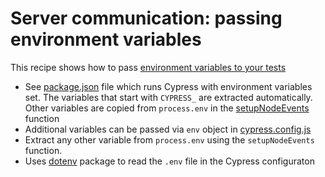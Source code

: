 # Server communication: passing environment variables

This recipe shows how to pass [environment variables to your tests](https://on.cypress.io/environment-variables)

- See [package.json](package.json) file which runs Cypress with environment variables set. The variables that start with `CYPRESS_` are extracted automatically. Other variables are copied from `process.env` in the [setupNodeEvents](cypress.config.js) function 
- Additional variables can be passed via `env` object in [cypress.config.js](cypress.config.js)
- Extract any other variable from `process.env` using the `setupNodeEvents` function.
- Uses [dotenv](https://github.com/motdotla/dotenv#readme) package to read the `.env` file in the Cypress configuraton
